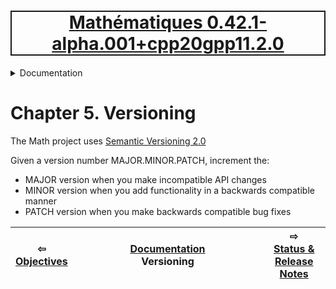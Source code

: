 [<h1 style='border: 2px solid; text-align: center'>Mathématiques 0.42.1-alpha.001+cpp20gpp11.2.0</h1>](../../README.md)

<details>

<summary>Documentation</summary>

# [Documentation](../README.md)<br>
Chapter 1. [License](../license/README.md)<br>
Chapter 2. [About](../about/README.md)<br>
Chapter 3. [Why?](../why/README.md)<br>
Chapter 4. [Objectives](../objectives/README.md)<br>
Chapter 5. _Versioning_ <br>
Chapter 6. [Status & Release Notes](../status-release/README.md)<br>
Chapter 7. [Upcoming Development](../development-schedule/README.md)<br>
Chapter 8. [Introduction with Examples](../intro/README.md)<br>
Chapter 9. [Installation](../installation/README.md)<br>
Chapter 10. [Your First Mathématiques Project](../first-project/README.md)<br>
Chapter 11. [Usage Guide: Syntax, Data Types, Functions, etc](../user-guide/README.md)<br>
Chapter 12. [Benchmarks](../benchmarks/README.md)<br>
Chapter 13. [Tests](../test/README.md)<br>
Chapter 14. [Developer Guide: Modifying and Extending Mathématiques](../developer-guide/README.md)<br>


</details>



# Chapter 5. Versioning

The Math project uses [Semantic Versioning 2.0](https://semver.org/)


Given a version number MAJOR.MINOR.PATCH, increment the:

* MAJOR version when you make incompatible API changes
* MINOR version when you add functionality in a backwards compatible manner
* PATCH version when you make backwards compatible bug fixes

| ⇦ <br />[Objectives](../objectives/README.md)  | [Documentation](../README.md)<br />Versioning<br /><img width=1000/> | ⇨ <br />[Status & Release Notes](../status-release/README.md)   |
| ------------ | :-------------------------------: | ------------ |

